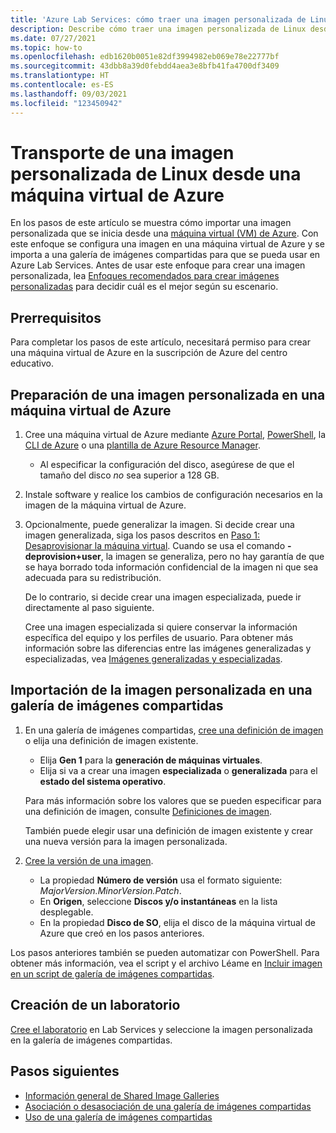 ```yaml
---
title: 'Azure Lab Services: cómo traer una imagen personalizada de Linux desde una máquina virtual de Azure.'
description: Describe cómo traer una imagen personalizada de Linux desde una máquina virtual de Azure.
ms.date: 07/27/2021
ms.topic: how-to
ms.openlocfilehash: edb1620b0051e82df3994982eb069e78e22777bf
ms.sourcegitcommit: 43dbb8a39d0febdd4aea3e8bfb41fa4700df3409
ms.translationtype: HT
ms.contentlocale: es-ES
ms.lasthandoff: 09/03/2021
ms.locfileid: "123450942"
---
```

# <a name="bring-a-linux-custom-image-from-an-azure-virtual-machine"></a>Transporte de una imagen personalizada de Linux desde una máquina virtual de Azure

En los pasos de este artículo se muestra cómo importar una imagen personalizada que se inicia desde una [máquina virtual (VM) de Azure](https://azure.microsoft.com/services/virtual-machines/). Con este enfoque se configura una imagen en una máquina virtual de Azure y se importa a una galería de imágenes compartidas para que se pueda usar en Azure Lab Services. Antes de usar este enfoque para crear una imagen personalizada, lea [Enfoques recomendados para crear imágenes personalizadas](approaches-for-custom-image-creation.md) para decidir cuál es el mejor según su escenario.

## <a name="prerequisites"></a>Prerrequisitos

Para completar los pasos de este artículo, necesitará permiso para crear una máquina virtual de Azure en la suscripción de Azure del centro educativo.

## <a name="prepare-a-custom-image-on-an-azure-vm"></a>Preparación de una imagen personalizada en una máquina virtual de Azure

1. Cree una máquina virtual de Azure mediante [Azure Portal](../virtual-machines/windows/quick-create-portal.md), [PowerShell](../virtual-machines/windows/quick-create-powershell.md), la [CLI de Azure](../virtual-machines/windows/quick-create-cli.md) o una [plantilla de Azure Resource Manager](../virtual-machines/windows/quick-create-template.md).
    
    - Al especificar la configuración del disco, asegúrese de que el tamaño del disco *no* sea superior a 128 GB.
    
1. Instale software y realice los cambios de configuración necesarios en la imagen de la máquina virtual de Azure.

1. Opcionalmente, puede generalizar la imagen. Si decide crear una imagen generalizada, siga los pasos descritos en [Paso 1: Desaprovisionar la máquina virtual](../virtual-machines/linux/capture-image.md#step-1-deprovision-the-vm). Cuando se usa el comando **-deprovision+user**, la imagen se generaliza, pero no hay garantía de que se haya borrado toda información confidencial de la imagen ni que sea adecuada para su redistribución.

    De lo contrario, si decide crear una imagen especializada, puede ir directamente al paso siguiente.

    Cree una imagen especializada si quiere conservar la información específica del equipo y los perfiles de usuario. Para obtener más información sobre las diferencias entre las imágenes generalizadas y especializadas, vea [Imágenes generalizadas y especializadas](../virtual-machines/shared-image-galleries.md#generalized-and-specialized-images).

## <a name="import-the-custom-image-into-a-shared-image-gallery"></a>Importación de la imagen personalizada en una galería de imágenes compartidas

1. En una galería de imágenes compartidas, [cree una definición de imagen](../virtual-machines/image-version.md) o elija una definición de imagen existente.
     - Elija **Gen 1** para la **generación de máquinas virtuales**.
     - Elija si va a crear una imagen **especializada** o **generalizada** para el **estado del sistema operativo**.

    Para más información sobre los valores que se pueden especificar para una definición de imagen, consulte [Definiciones de imagen](../virtual-machines/shared-image-galleries.md#image-definitions). 
    
    También puede elegir usar una definición de imagen existente y crear una nueva versión para la imagen personalizada.
    
1. [Cree la versión de una imagen](../virtual-machines/image-version.md).
    - La propiedad **Número de versión** usa el formato siguiente: *MajorVersion.MinorVersion.Patch*. 
    - En **Origen**, seleccione **Discos y/o instantáneas** en la lista desplegable.
    - En la propiedad **Disco de SO**, elija el disco de la máquina virtual de Azure que creó en los pasos anteriores.

Los pasos anteriores también se pueden automatizar con PowerShell. Para obtener más información, vea el script y el archivo Léame en [Incluir imagen en un script de galería de imágenes compartidas](https://github.com/Azure/azure-devtestlab/tree/master/samples/ClassroomLabs/Scripts/BringImageToSharedImageGallery/).

## <a name="create-a-lab"></a>Creación de un laboratorio

[Cree el laboratorio](tutorial-setup-classroom-lab.md) en Lab Services y seleccione la imagen personalizada en la galería de imágenes compartidas.

## <a name="next-steps"></a>Pasos siguientes

* [Información general de Shared Image Galleries](../virtual-machines/shared-image-galleries.md)
* [Asociación o desasociación de una galería de imágenes compartidas](how-to-attach-detach-shared-image-gallery.md)
* [Uso de una galería de imágenes compartidas](how-to-use-shared-image-gallery.md)